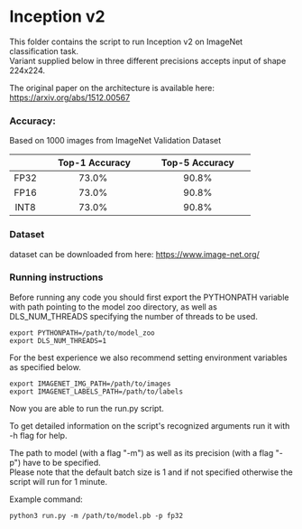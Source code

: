 # Inception v2


This folder contains the script to run Inception v2 on ImageNet classification task.\
Variant supplied below in three different precisions accepts input of shape 224x224.

The original paper on the architecture is available here: https://arxiv.org/abs/1512.00567


### Accuracy:

Based on 1000 images from ImageNet Validation Dataset

|   | &nbsp;&nbsp;&nbsp;&nbsp; Top-1 Accuracy&nbsp;&nbsp;&nbsp;&nbsp;  |&nbsp;&nbsp;&nbsp;&nbsp; Top-5 Accuracy &nbsp;&nbsp;&nbsp;&nbsp; |
|:---:|:---:|:---:|
| FP32  | 73.0%  | 90.8%  |
| FP16  | 73.0%  | 90.8%  |
| INT8  | 73.0%  | 90.8%  |


### Dataset

dataset can be downloaded from here: https://www.image-net.org/



### Running instructions

Before running any code you should first export the PYTHONPATH variable with path pointing to the model zoo directory,
as well as DLS_NUM_THREADS specifying the number of threads to be used.

```
export PYTHONPATH=/path/to/model_zoo
export DLS_NUM_THREADS=1
```

For the best experience we also recommend setting environment variables as specified below.

```
export IMAGENET_IMG_PATH=/path/to/images
export IMAGENET_LABELS_PATH=/path/to/labels
```

Now you are able to run the run.py script. 

To get detailed information on the script's recognized arguments run it with -h flag for help.

The path to model (with a flag "-m") as well as its precision (with a flag "-p") have to be specified.\
Please note that the default batch size is 1 and if not specified otherwise the script will run for 1 minute.


Example command: 

```
python3 run.py -m /path/to/model.pb -p fp32
```
